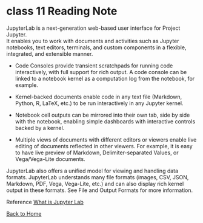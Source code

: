 # class 11 Reading Note

JupyterLab is a next-generation web-based user interface for Project Jupyter.  
It enables you to work with documents and activities such as Jupyter notebooks, text editors, terminals, and custom components in a flexible, integrated, and extensible manner.  

- Code Consoles provide transient scratchpads for running code interactively, with full support for rich output. A code console can be linked to a notebook kernel as a computation log from the notebook, for example.

- Kernel-backed documents enable code in any text file (Markdown, Python, R, LaTeX, etc.) to be run interactively in any Jupyter kernel.

- Notebook cell outputs can be mirrored into their own tab, side by side with the notebook, enabling simple dashboards with interactive controls backed by a kernel.

- Multiple views of documents with different editors or viewers enable live editing of documents reflected in other viewers. For example, it is easy to have live preview of Markdown, Delimiter-separated Values, or Vega/Vega-Lite documents.

JupyterLab also offers a unified model for viewing and handling data formats. JupyterLab understands many file formats (images, CSV, JSON, Markdown, PDF, Vega, Vega-Lite, etc.) and can also display rich kernel output in these formats. See File and Output Formats for more information.

Reference [What is Jupyter Lab](https://jupyterlab.readthedocs.io/en/stable/getting_started/overview.html)  

[Back to Home](../../README.md)
